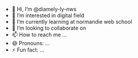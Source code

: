 - 👋 Hi, I’m @diamely-ly-nws
- 👀 I’m interested in digital field
- 🌱 I’m currently learning at normandie web school
- 💞️ I’m looking to collaborate on 
- 📫 How to reach me ...
- 😄 Pronouns: ...
- ⚡ Fun fact: ...

<!---
diamely-ly-nws/diamely-ly-nws is a ✨ special ✨ repository because its `README.md` (this file) appears on your GitHub profile.
You can click the Preview link to take a look at your changes.
--->
